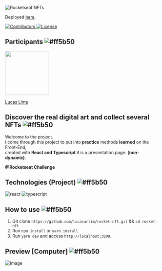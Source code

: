 ![Rocketseat NFTs](https://i.imgur.com/ZBwgSUP.png)

 Deployed <a href="https://discord-clone-template.netlify.app/">here</a>.

 <a href="https://github.com/Rocketseat/youtube-clone-discord/graphs/contributors">
    <img src="https://img.shields.io/github/contributors/lucasarlim/rocket-nft?color=ff5b50&logoColor=%237159c1&style=flat" alt="Contributors">
 </a>
 <a href="https://opensource.org/licenses/MIT">
   <img src="https://img.shields.io/github/license/lucasarlim/rocket-nft?color=ff5b50&logo=mit" alt="License">
 </a>
 
## Participants ![#ff5b50](https://via.placeholder.com/10/ff5b50/ffffff?text=+) 

[<img src="https://avatars.githubusercontent.com/u/70279700?v=4" width="144px;"/>](https://github.com/lucasarlim) 


[Lucas Lima](https://github.com/lucasarlim)
  
##  Discover the real digital art and collect several NFTs ![#ff5b50](https://via.placeholder.com/10/ff5b50/ffffff?text=+) 

Welcome to the project. <br>
I come through this project to put into **practice** methods **learned** on the Front-End, <br>
created with **React and Typescript** it is a presentation page. **(non-dynamic)**. <br>

**@Rocketseat Challenge**

## Technologies (Project) ![#ff5b50](https://via.placeholder.com/10/ff5b50/ffffff?text=+)
![react](https://img.shields.io/badge/React-ff5b50?style=for-the-badge&logo=react&logoColor=white) 
![typescript](https://img.shields.io/badge/Typescript-ff5b50?style=for-the-badge&logo=typescript&logoColor=white) 

## How to use ![#ff5b50](https://via.placeholder.com/10/ff5b50/ffffff?text=+)

1. Git clone `https://github.com/lucasarlim/rocket-nft.git` && `cd rocket-nft`
2. Run `npm install` or `yarn install`.<br />
3. Run `yarn dev` and access `http://localhost:3000`.<br />

## Preview [Computer] ![#ff5b50](https://via.placeholder.com/10/ff5b50/ffffff?text=+) 

![image](https://i.imgur.com/NqFInkh.jpg)
